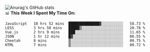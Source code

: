 
![Anurag's GitHub stats](https://github-readme-stats.vercel.app/api?username=supergczh&show_icons=true&theme=radical)
<br />
📊 **This Week I Spent My Time On:**

<!--START_SECTION:waka-->

```text
JavaScript   10 hrs 52 mins  ██████████████▓░░░░░░░░░░   58.73 %
LESS         3 hrs 50 mins   █████▒░░░░░░░░░░░░░░░░░░░   20.78 %
Vue.js       2 hrs 9 mins    ███░░░░░░░░░░░░░░░░░░░░░░   11.65 %
JSON         1 hr 12 mins    █▓░░░░░░░░░░░░░░░░░░░░░░░   06.55 %
Cheetah      8 mins          ▒░░░░░░░░░░░░░░░░░░░░░░░░   00.75 %
HTML         7 mins          ▒░░░░░░░░░░░░░░░░░░░░░░░░   00.72 %
```

<!--END_SECTION:waka-->
